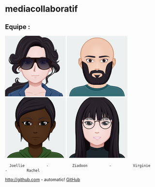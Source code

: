 # mediacollaboratif
## Equipe :

![alt text](./images/avatar/j.png) ![alt text](./images/avatar/z(1).png) ![alt text](./images/avatar/vir.png) ![alt text](./images/avatar/rach.png)

      Joellie          -           Ziadoon          -          Virginie         -         Rachel

http://github.com - automatic!
[GitHub](http://github.com)
